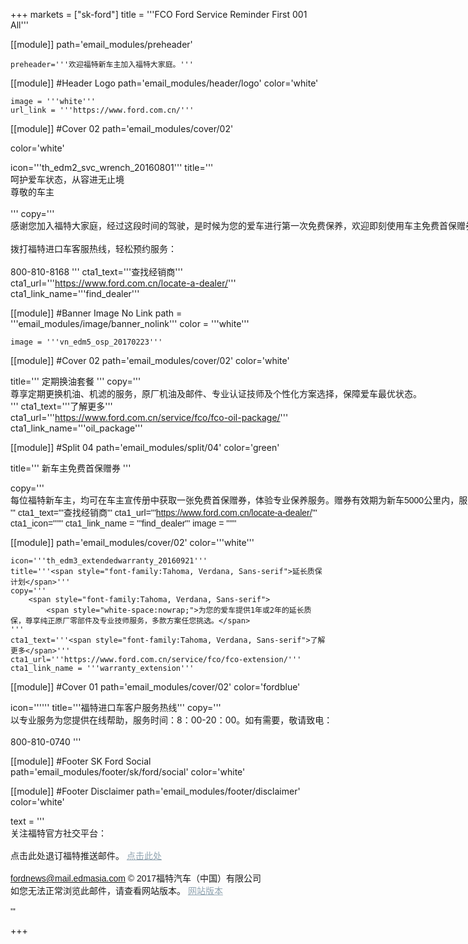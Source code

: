 
+++
markets = ["sk-ford"]
title = '''FCO Ford Service Reminder First 001 All'''

[[module]]
path='email_modules/preheader'

	preheader='''欢迎福特新车主加入福特大家庭。'''

[[module]] #Header Logo
path='email_modules/header/logo'
color='white'

	image = '''white'''
	url_link = '''https://www.ford.com.cn/'''
    
[[module]] #Cover 02
path='email_modules/cover/02'

color='white'

icon='''th_edm2_svc_wrench_20160801''' 
title='''
    <span style="white-space:nowrap;">呵护爱车状态，从容进无止境</span>
    <br/>
    <span style="white-space:nowrap;">尊敬的车主</span>
    <br/>
    <br/>
'''
copy='''
    <span style="white-space:nowrap;">感谢您加入福特大家庭，经过这段时间的驾驶，是时候为您的爱车进行第一次免费保养，欢迎即刻使用车主免费首保赠券，兑换服务。同时，福特邀您尊选爱车延长质保计划和定期换油套餐，让驾驶之旅更享长久安心。</span>
    <br/>
    <br/>
    <span style="white-space:nowrap;">拨打福特进口车客服热线，轻松预约服务：</span>
    <br/>
    <br/>
    <span style="white-space:nowrap;">800-810-8168</span>
'''
cta1_text='''<span style="white-space:nowrap;">查找经销商</span>'''
cta1_url='''https://www.ford.com.cn/locate-a-dealer/'''
cta1_link_name='''find_dealer'''

 [[module]] #Banner Image No Link
path = '''email_modules/image/banner_nolink'''
color = '''white'''

	image = '''vn_edm5_osp_20170223'''

[[module]] #Cover 02
path='email_modules/cover/02'
color='white'

title='''
    <span style="white-space:nowrap;">定期换油套餐</span>
'''
copy='''
    <span style="white-space:nowrap;">尊享定期更换机油、机滤的服务，原厂机油及邮件、专业认证技师及个性化方案选择，保障爱车最优状态。</span>
'''
cta1_text='''<span style="white-space:nowrap;">了解更多</span>'''
cta1_url='''https://www.ford.com.cn/service/fco/fco-oil-package/'''
cta1_link_name='''oil_package'''

[[module]] #Split 04
path='email_modules/split/04'
color='green'

title='''
<span style="font-family:Tahoma, Verdana, Sans-serif">新车主免费首保赠券</span>
'''

copy='''
<span style="font-family:Tahoma, Verdana, Sans-serif;">
<span style="white-space:nowrap;">每位福特新车主，均可在车主宣传册中获取一张免费首保赠券，体验专业保养服务。赠券有效期为新车5000公里内，服务需提前预约并携带相关证件。详情请咨询当地授权经销商。</span> 
'''
cta1_text='''<span style="font-family:Tahoma, Verdana, Sans-serif">查找经销商</span>'''
cta1_url='''https://www.ford.com.cn/locate-a-dealer/'''
cta1_icon=''''''
cta1_link_name = '''find_dealer'''
image = ''''''

[[module]]
path='email_modules/cover/02'
color='''white'''

	icon='''th_edm3_extendedwarranty_20160921'''
	title='''<span style="font-family:Tahoma, Verdana, Sans-serif">延长质保计划</span>'''
	copy='''
		<span style="font-family:Tahoma, Verdana, Sans-serif">
			<span style="white-space:nowrap;">为您的爱车提供1年或2年的延长质保，尊享纯正原厂零部件及专业技师服务，多款方案任您挑选。</span>  
	'''
	cta1_text='''<span style="font-family:Tahoma, Verdana, Sans-serif">了解更多</span>'''
	cta1_url='''https://www.ford.com.cn/service/fco/fco-extension/'''
	cta1_link_name = '''warranty_extension'''
    
[[module]] #Cover 01
path='email_modules/cover/02'
color='fordblue'

icon=''''''
title='''<span style="white-space:nowrap;">福特进口车客户服务热线</span>'''
copy='''
    <span style="white-space:nowrap;">以专业服务为您提供在线帮助，服务时间：8：00-20：00。如有需要，敬请致电：</span>
    <br/>
    <br/>
    <span style="white-space:nowrap;">800-810-0740</span>
'''

[[module]] #Footer SK Ford Social
path='email_modules/footer/sk/ford/social'
color='white'

[[module]] #Footer Disclaimer
path='email_modules/footer/disclaimer'
color='white'

text = '''
<span style="font-family:'Nanum Gothic',Malgun Gothic,sans-serif">
<br/>
<span style="white-space:nowrap;">关注福特官方社交平台：</span>
<br/>
<br/>
<span style="white-space:nowrap;">点击此处退订福特推送邮件。</span>
<a href="https://www.ford-korea.com/privacy/" name="privacy" style="text-decoration:underline; color:#91a4b1;">点击此处</a>
<br/>
<br/>
<span style="font-family:'Nanum Gothic',Malgun Gothic,sans-serif; text-decoration:underline;">fordnews@mail.edmasia.com</span>
<span style="white-space:nowrap;">© 2017福特汽车（中国）有限公司</span>
<br/>
<span style="white-space:nowrap;">如您无法正常浏览此邮件，请查看网站版本。</span>
<a href="https://www.ford-korea.com/privacy/" name="privacy" style="text-decoration:underline; color:#91a4b1;">网站版本</a>
<br/>
<br/>
'''

+++
